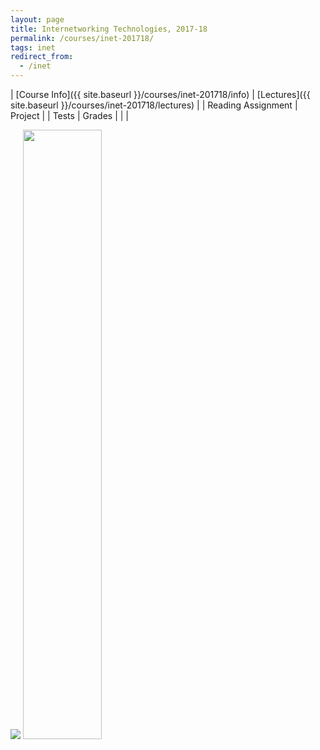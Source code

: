 ```yaml
---
layout: page
title: Internetworking Technologies, 2017-18
permalink: /courses/inet-201718/
tags: inet
redirect_from:
  - /inet
---
```

| [Course Info]({{ site.baseurl }}/courses/inet-201718/info) | [Lectures]({{ site.baseurl }}/courses/inet-201718/lectures) |
| Reading Assignment | Project |
| Tests | Grades |
| |

<img src="{{ site.baseurl }}/assets/bits-bar.png">
<img width="50%" src="{{ site.baseurl }}/assets/inet-logo.png">
